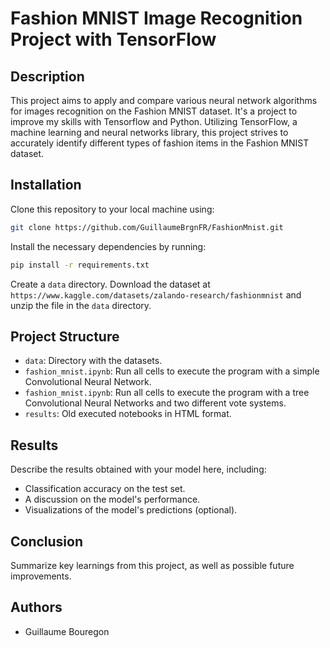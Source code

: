 # Fashion MNIST Image Recognition Project with TensorFlow

## Description
This project aims to apply and compare various neural network algorithms for images recognition on the Fashion MNIST dataset. It's a project to improve my skills with Tensorflow and Python. Utilizing TensorFlow, a machine learning and neural networks library, this project strives to accurately identify different types of fashion items in the Fashion MNIST dataset.


## Installation
Clone this repository to your local machine using:
```bash
git clone https://github.com/GuillaumeBrgnFR/FashionMnist.git
```

Install the necessary dependencies by running:
```bash
pip install -r requirements.txt
```

Create a `data` directory. 
Download the dataset at `https://www.kaggle.com/datasets/zalando-research/fashionmnist` and unzip the file in the `data` directory.


## Project Structure
- `data`: Directory with the datasets.
- `fashion_mnist.ipynb`: Run all cells to execute the program with a simple Convolutional Neural Network.
- `fashion_mnist.ipynb`: Run all cells to execute the program with a tree Convolutional Neural Networks and two different vote systems.
- `results`: Old executed notebooks in HTML format.  


## Results
Describe the results obtained with your model here, including:
- Classification accuracy on the test set.
- A discussion on the model's performance.
- Visualizations of the model's predictions (optional).

## Conclusion
Summarize key learnings from this project, as well as possible future improvements.

## Authors
- Guillaume Bouregon
